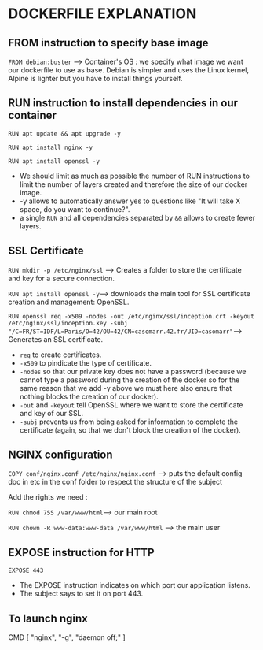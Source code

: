 # DOCKERFILE EXPLANATION

## FROM instruction to specify base image
`FROM debian:buster` --> Container's OS : we specify what image we want our dockerfile to use as base.
Debian is simpler and uses the Linux kernel, Alpine is lighter but you have to install things yourself.

## RUN instruction to install dependencies in our container

`RUN apt update && apt upgrade -y`

`RUN apt install nginx -y`

`RUN apt install openssl -y`

- We should limit as much as possible the number of RUN instructions to limit the number of layers created and therefore the size of our docker image.
- -y allows to automatically answer yes to questions like "It will take X space, do you want to continue?".
- a single `RUN` and all dependencies separated by `&&` allows to create fewer layers.

## SSL Certificate

`RUN mkdir -p /etc/nginx/ssl` --> Creates a folder to store the certificate and key for a secure connection.

`RUN apt install openssl -y`--> downloads the main tool for SSL certificate creation and management: OpenSSL.

`RUN openssl req -x509 -nodes -out /etc/nginx/ssl/inception.crt -keyout /etc/nginx/ssl/inception.key -subj "/C=FR/ST=IDF/L=Paris/O=42/OU=42/CN=casomarr.42.fr/UID=casomarr"`--> Generates an SSL certificate.
- `req` to create certificates.
- `-x509` to pindicate the type of certificate.
- `-nodes` so that our private key does not have a password (because we cannot type a password during the creation of the docker so for the same reason that we add -y above we must here also ensure that nothing blocks the creation of our docker).
- `-out` and `-keyout` tell OpenSSL where we want to store the certificate and key of our SSL.
- `-subj` prevents us from being asked for information to complete the certificate (again, so that we don't block the creation of the docker).

## NGINX configuration

`COPY conf/nginx.conf /etc/nginx/nginx.conf` --> puts the default config doc in etc in the conf folder to respect the structure of the subject

Add the rights we need :

`RUN chmod 755 /var/www/html`--> our main root

`RUN chown -R www-data:www-data /var/www/html` --> the main user

## EXPOSE instruction for HTTP

`EXPOSE 443`

- The EXPOSE instruction indicates on which port our application listens.
- The subject says to set it on port 443.

## To launch nginx
CMD [ "nginx", "-g", "daemon off;" ]
